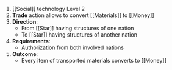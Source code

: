 1. [[Social]] technology Level 2
2. **Trade** action allows to convert [[Materials]] to [[Money]]
3. **Direction**:
    - From [[Star]] having structures of one nation
    - To [[Star]] having structures of another nation
4. **Requirements**:
    - Authorization from both involved nations
4. **Outcome**:
    - Every item of transported materials converts to [[Money]]

